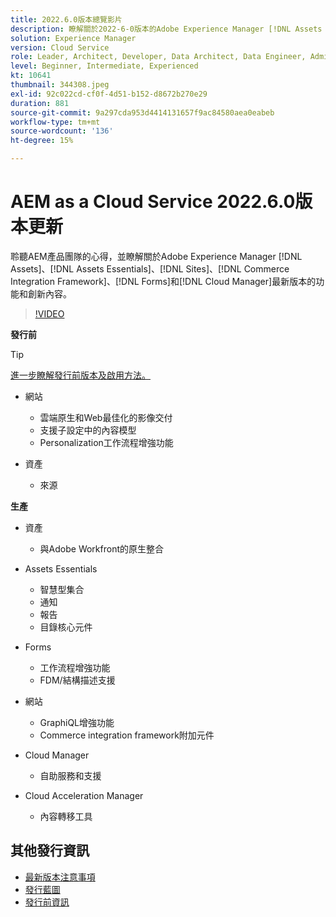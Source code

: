 ```yaml
---
title: 2022.6.0版本總覽影片
description: 瞭解關於2022-6-0版本的Adobe Experience Manager [!DNL Assets Essentials], [!DNL Sites], [!DNL Screens], [!DNL Forms] 和 [!DNL Cloud Foundation]的最新功能和創新內容。
solution: Experience Manager
version: Cloud Service
role: Leader, Architect, Developer, Data Architect, Data Engineer, Admin, User
level: Beginner, Intermediate, Experienced
kt: 10641
thumbnail: 344308.jpeg
exl-id: 92c022cd-cf0f-4d51-b152-d8672b270e29
duration: 881
source-git-commit: 9a297cda953d4414131657f9ac84580aea0eabeb
workflow-type: tm+mt
source-wordcount: '136'
ht-degree: 15%

---
```


# AEM as a Cloud Service 2022.6.0版本更新

聆聽AEM產品團隊的心得，並瞭解關於Adobe Experience Manager [!DNL Assets]、[!DNL Assets Essentials]、[!DNL Sites]、[!DNL Commerce Integration Framework]、[!DNL Forms]和[!DNL Cloud Manager]最新版本的功能和創新內容。

>[!VIDEO](https://video.tv.adobe.com/v/344308/?quality=12&learn=on)

**發行前**

>[!TIP]
>
>[進一步瞭解發行前版本及啟用方法。](https://experienceleague.adobe.com/docs/experience-manager-cloud-service/content/release-notes/prerelease.html)

* 網站
   * 雲端原生和Web最佳化的影像交付
   * 支援子設定中的內容模型
   * Personalization工作流程增強功能

* 資產
   * 來源

**生產**

* 資產
   * 與Adobe Workfront的原生整合

* Assets Essentials
   * 智慧型集合
   * 通知
   * 報告
   * 目錄核心元件

* Forms
   * 工作流程增強功能
   * FDM/結構描述支援

* 網站
   * GraphiQL增強功能
   * Commerce integration framework附加元件

* Cloud Manager
   * 自助服務和支援

* Cloud Acceleration Manager
   * 內容轉移工具

<!-- Have questions about the release?  Discuss the release in [Experience League Communities](https://adobe.ly/3NDPR8Y). -->

## 其他發行資訊

* [最新版本注意事項](https://experienceleague.adobe.com/docs/experience-manager-cloud-service/content/release-notes/home.html?lang=zh-Hant)
* [發行藍圖](https://experienceleague.adobe.com/docs/experience-manager-release-information/aem-release-updates/update-releases-roadmap.html?lang=zh-Hant)
* [發行前資訊](https://experienceleague.adobe.com/docs/experience-manager-cloud-service/content/release-notes/prerelease.html)
